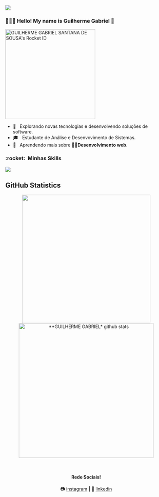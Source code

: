 ![](https://komarev.com/ghpvc/?username=GuilhermeGabrielSS&color=006bed)

<h3> 👨🏽‍🦱 Hello! My name is Guilherme Gabriel 👋 </h3>

<a href="https://app.rocketseat.com.br/me/guilhermegabrielss"><img src="https://app.rocketseat.com.br/api/rocketid/share?slug=guilhermegabrielss&type=card" width="280" alt="GUILHERME GABRIEL SANTANA DE SOUSA's Rocket ID"/></a>

- 🤔 &nbsp; Explorando novas tecnologias e desenvolvendo soluções de software.
- 🎓 &nbsp; Estudante de Análise e Desenvovimento de Sistemas.
- 🌱 &nbsp; Aprendendo mais sobre **🧑‍💻Desenvolvimento web**.

<h3> :rocket: &nbsp;Minhas Skills </h3>

<p align="start">
  <a href="https://skillicons.dev">
    <img src="https://skillicons.dev/icons?i=vscode,postman,figma,gitlab,github,html,css,vue,javascript,typescript,nodejs,py" />
  </a>
</p>

## **GitHub Statistics**

<div align="center">
<a href="https://github.com/GuilhermeGabrielSS">
  <img align="center" src="https://github-readme-stats.vercel.app/api/top-langs/?username=GuilhermeGabrielSS&langs_count=7&theme=dark&hide_langs_below=1&layout=compact"  heigth="160em" width="400px"/>
</a>

<a href="https://github.com/guilhermegabrielss">
 <img align="center" src="https://github-readme-stats.vercel.app/api?username=GuilhermeGabrielSS&show_icons=true&theme=dark&line_height=33&count_private=true" alt="**GUILHERME GABRIEL* github stats" heigth="160em" width="420px"/>
</a>

[instagram]: https://www.instagram.com/guilhermegabrielss/
[linkedin]: https://www.linkedin.com/in/guilhermegabrielss/
<br>

#### Rede Sociais!

📷 [instagram][instagram] **|** 
👔 [linkedin][linkedin]
